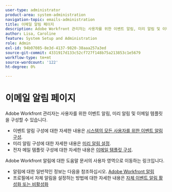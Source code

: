 ```yaml
---
user-type: administrator
product-area: system-administration
navigation-topic: emails-administration
title: 이메일 알림 페이지
description: Adobe Workfront 관리자는 사용자를 위한 이벤트 알림, 미리 알림 및 이메일 템플릿을 구성할 수 있습니다.
author: Lisa, Caroline
feature: System Setup and Administration
role: Admin
exl-id: 94b07085-8e3d-4137-9820-38aaa257a3ed
source-git-commit: 4331917d133c52cf727f148b75a213853c1e5679
workflow-type: tm+mt
source-wordcount: '122'
ht-degree: 0%

---
```


# 이메일 알림 페이지

Adobe Workfront 관리자는 사용자를 위한 이벤트 알림, 미리 알림 및 이메일 템플릿을 구성할 수 있습니다.

* 이벤트 알림 구성에 대한 자세한 내용은 [시스템의 모든 사용자를 위한 이벤트 알림 구성](../../../administration-and-setup/manage-workfront/emails/configure-event-notifications-for-everyone-in-the-system.md).
* 미리 알림 구성에 대한 자세한 내용은 [미리 알림 설정](../../../administration-and-setup/manage-workfront/emails/set-up-reminder-notifications.md).
* 전자 메일 템플릿 구성에 대한 자세한 내용은 [이메일 템플릿 구성](../../../administration-and-setup/manage-workfront/emails/configure-email-templates.md).

Adobe Workfront 알림에 대한 도움말 문서의 사용자 영역으로 이동하는 링크입니다.

* 알림에 대한 일반적인 정보는 다음을 참조하십시오. [Adobe Workfront 알림](/help/quicksilver/workfront-basics/using-notifications/event-notifications.md)
* 프로필에서 자체 알림을 설정하는 방법에 대한 자세한 내용은 [자체 이벤트 알림 활성화 또는 비활성화](/help/quicksilver/workfront-basics/using-notifications/activate-or-deactivate-your-own-event-notifications.md)
